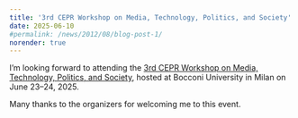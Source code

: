 ```yaml
---
title: '3rd CEPR Workshop on Media, Technology, Politics, and Society'
date: 2025-06-10
#permalink: /news/2012/08/blog-post-1/
norender: true
---
```


I’m looking forward to attending the <a href="/files/cepr_bocconi.pdf">3rd CEPR Workshop on Media, Technology, Politics, and Society</a>, hosted at Bocconi University in Milan on June 23–24, 2025.

Many thanks to the organizers for welcoming me to this event.